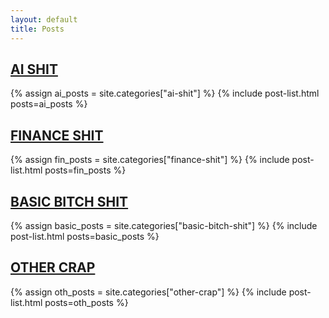 ```yaml
---
layout: default
title: Posts
---
```




<h2 class="category-title">
  <a href="{{ '/posts/ai-shit/' | relative_url }}">
    AI SHIT
  </a>
</h2>
{% assign ai_posts = site.categories["ai-shit"] %}
{% include post-list.html posts=ai_posts %}

<h2 class="category-title">
  <a href="{{ '/posts/finance-shit/' | relative_url }}">
    FINANCE SHIT
  </a>
</h2>
{% assign fin_posts = site.categories["finance-shit"] %}
{% include post-list.html posts=fin_posts %}

<h2 class="category-title">
  <a href="{{ '/posts/basic-bitch-shit/' | relative_url }}">
    BASIC BITCH SHIT
  </a>
</h2>
{% assign basic_posts = site.categories["basic-bitch-shit"] %}
{% include post-list.html posts=basic_posts %}

<h2 class="category-title">
  <a href="{{ '/posts/other-crap/' | relative_url }}">
    OTHER CRAP
  </a>
</h2>
{% assign oth_posts = site.categories["other-crap"] %}
{% include post-list.html posts=oth_posts %}


